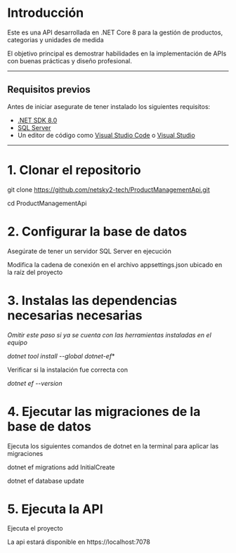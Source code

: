 # Introducción

Este es una API desarrollada en .NET Core 8 para la gestión de productos, categorias y unidades de medida

El objetivo principal es demostrar habilidades en la implementación de APIs con buenas prácticas y diseño profesional.

---

## Requisitos previos

Antes de iniciar asegurate de tener instalado los siguientes requisitos:

- [.NET SDK 8.0](https://dotnet.microsoft.com/download/dotnet/8.0)
- [SQL Server](https://www.microsoft.com/es-es/sql-server/sql-server-downloads)
- Un editor de código como [Visual Studio Code](https://code.visualstudio.com/) o [Visual Studio](https://visualstudio.microsoft.com/)

---

# 1. Clonar el repositorio

git clone https://github.com/netsky2-tech/ProductManagementApi.git

cd ProductManagementApi

# 2. Configurar la base de datos

Asegúrate de tener un servidor SQL Server en ejecución

Modifica la cadena de conexión en el archivo appsettings.json ubicado en la raíz del proyecto  

# 3. Instalas las dependencias necesarias necesarias

*Omitir este paso si ya se cuenta con las herramientas instaladas en el equipo*

*dotnet tool install --global dotnet-ef**

Verificar si la instalación fue correcta con 

*dotnet ef --version*

# 4. Ejecutar las migraciones de la base de datos

Ejecuta los siguientes comandos de dotnet en la terminal para aplicar las migraciones

dotnet ef migrations add InitialCreate

dotnet ef database update


# 5. Ejecuta la API

Ejecuta el proyecto 

La api estará disponible en https://localhost:7078

